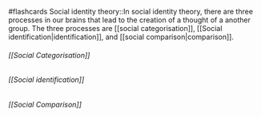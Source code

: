 #flashcards 
Social identity theory::In social identity theory, there are three processes in our brains that lead to the creation of a thought of a another group. The three processes are [[social categorisation]], [[Social identification|identification]], and [[social comparison|comparison]].
<!--SR:!2023-11-05,1,230-->
###### [[Social Categorisation]]
###### [[Social identification]]
###### [[Social Comparison]]